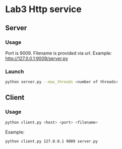 # Lab3 Http service

## Server

### Usage

Port is 9009. Filename is provided via url. Example: <http://127.0.0.1:9009/server.py>

### Launch

```bash
python server.py --max_threads <number of threads>
```

## Client

### Usage

```bash
python client.py <host> <port> <filename>
```

Example:

```bash
python client.py 127.0.0.1 9009 server.py
```
